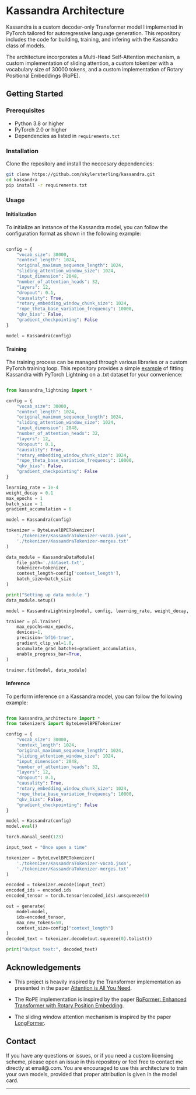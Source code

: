 # Kassandra Architecture

Kassandra is a custom decoder-only Transformer model I implemented in PyTorch tailored for autoregressive language generation. This repository includes the code for building, training, and infering with the Kassandra class of models.

The architecture incorporates a Multi-Head Self-Attention mechanism, a custom implementation of sliding attention, a custom tokenizer with a vocabulary size of 30000 tokens, and a custom implementation of Rotary Positional Embeddings (RoPE).

## Getting Started

### Prerequisites

- Python 3.8 or higher
- PyTorch 2.0 or higher
- Dependencies as listed in `requirements.txt`

### Installation

Clone the repository and install the neccesary dependencies:

```bash
git clone https://github.com/skylersterling/kassandra.git
cd kassandra
pip install -r requirements.txt
```

### Usage

#### Initialization

To initialize an instance of the Kassandra model, you can follow the configuration format as shown in the following example:

```python

config = {
    "vocab_size": 30000,
    "context_length": 1024,
    "original_maximum_sequence_length": 1024,
    "sliding_attention_window_size": 1024,
    "input_dimension": 2048,
    "number_of_attention_heads": 32,
    "layers": 12,
    "dropout": 0.1,
    "causality": True,
    "rotary_embedding_window_chunk_size": 1024,
    "rope_theta_base_variation_frequency": 10000,
    "qkv_bias": False,
    "gradient_checkpointing": False
}

model = Kassandra(config)
```

#### Training

The training process can be managed through various libraries or a custom PyTorch training loop. This repository provides a simple [example](train_example.py) of fitting Kassandra with PyTorch Lightning on a .txt dataset for your convenience:

```python

from kassandra_lightning import *

config = {
    "vocab_size": 30000,
    "context_length": 1024,
    "original_maximum_sequence_length": 1024,
    "sliding_attention_window_size": 1024,
    "input_dimension": 2048,
    "number_of_attention_heads": 32,
    "layers": 12,
    "dropout": 0.1,
    "causality": True,
    "rotary_embedding_window_chunk_size": 1024,
    "rope_theta_base_variation_frequency": 10000,
    "qkv_bias": False,
    "gradient_checkpointing": False
}

learning_rate = 1e-4
weight_decay = 0.1
max_epochs = 1
batch_size = 1
gradient_accumulation = 6

model = Kassandra(config)

tokenizer = ByteLevelBPETokenizer(
    './tokenizer/KassandraTokenizer-vocab.json',
    './tokenizer/KassandraTokenizer-merges.txt'
)

data_module = KassandraDataModule(
    file_path='./dataset.txt',
    tokenizer=tokenizer,
    context_length=config['context_length'],
    batch_size=batch_size
)

print("Setting up data module.")
data_module.setup()

model = KassandraLightning(model, config, learning_rate, weight_decay, max_epochs, tokenizer)

trainer = pl.Trainer(
    max_epochs=max_epochs,
    devices=1,
    precision='bf16-true',
    gradient_clip_val=1.0,
    accumulate_grad_batches=gradient_accumulation,
    enable_progress_bar=True,
)

trainer.fit(model, data_module)

```

#### Inference

To perform inference on a Kassandra model, you can follow the following example:

```python

from kassandra_architecture import *
from tokenizers import ByteLevelBPETokenizer

config = {
    "vocab_size": 30000,
    "context_length": 1024,
    "original_maximum_sequence_length": 1024,
    "sliding_attention_window_size": 1024,
    "input_dimension": 2048,
    "number_of_attention_heads": 32,
    "layers": 12,
    "dropout": 0.1,
    "causality": True,
    "rotary_embedding_window_chunk_size": 1024,
    "rope_theta_base_variation_frequency": 10000,
    "qkv_bias": False,
    "gradient_checkpointing": False
}

model = Kassandra(config)
model.eval()

torch.manual_seed(123)

input_text = "Once upon a time"

tokenizer = ByteLevelBPETokenizer(
    './tokenizer/KassandraTokenizer-vocab.json',
    './tokenizer/KassandraTokenizer-merges.txt'
)

encoded = tokenizer.encode(input_text)
encoded_ids = encoded.ids
encoded_tensor = torch.tensor(encoded_ids).unsqueeze(0)

out = generate(
    model=model,
    idx=encoded_tensor,
    max_new_tokens=50,
    context_size=config["context_length"]
)
decoded_text = tokenizer.decode(out.squeeze(0).tolist())

print("Output text:", decoded_text)

```

## Acknowledgements

- This project is heavily inspired by the Transformer implementation as presented in the paper [Attention is All You Need](https://arxiv.org/abs/1706.03762).

- The RoPE implementation is inspired by the paper [RoFormer: Enhanced Transformer with Rotary Position Embedding](https://arxiv.org/abs/2104.09864).

- The sliding window attention mechanism is inspired by the paper [LongFormer](https://arxiv.org/pdf/2004.05150v2).

## Contact

If you have any questions or issues, or if you need a custom licensing scheme, please open an issue in this repository or feel free to contact me directly at email@.com. You are encouraged to use this architecture to train your own models, provided that proper attribution is given in the model card.

---
